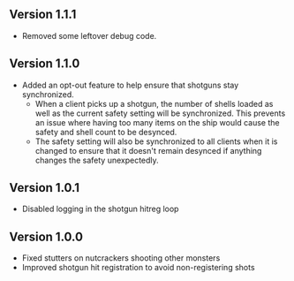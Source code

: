 ## Version 1.1.1
- Removed some leftover debug code.

## Version 1.1.0
- Added an opt-out feature to help ensure that shotguns stay synchronized.
    - When a client picks up a shotgun, the number of shells loaded as well as the current safety setting will be synchronized. This prevents an issue where having too many items on the ship would cause the safety and shell count to be desynced.
    - The safety setting will also be synchronized to all clients when it is changed to ensure that it doesn't remain desynced if anything changes the safety unexpectedly.

## Version 1.0.1
- Disabled logging in the shotgun hitreg loop

## Version 1.0.0
- Fixed stutters on nutcrackers shooting other monsters
- Improved shotgun hit registration to avoid non-registering shots
